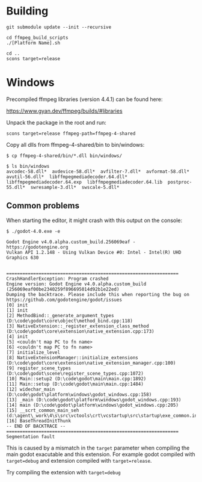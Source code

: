 # Building

```
git submodule update --init --recursive

cd ffmpeg_build_scripts
./[Platform Name].sh

cd ..
scons target=release
```
# Windows

Precompiled ffmpeg libraries (version 4.4.1) can be found here:

https://www.gyan.dev/ffmpeg/builds/#libraries

Unpack the package in the root and run:

```
scons target=release ffmpeg-path=ffmpeg-4-shared
```

Copy all dlls from ffmpeg-4-shared/bin to bin/windows:

```
$ cp ffmpeg-4-shared/bin/*.dll bin/windows/

$ ls bin/windows
avcodec-58.dll*  avdevice-58.dll*  avfilter-7.dll*  avformat-58.dll*  avutil-56.dll*  libffmpegmediadecoder.64.dll*  libffmpegmediadecoder.64.exp  libffmpegmediadecoder.64.lib  postproc-55.dll*  swresample-3.dll*  swscale-5.dll*
```

## Common problems

When starting the editor, it might crash with this output on the console:

```
$ ./godot-4.0.exe -e

Godot Engine v4.0.alpha.custom_build.256069eaf - https://godotengine.org
Vulkan API 1.2.148 - Using Vulkan Device #0: Intel - Intel(R) UHD Graphics 630


================================================================
CrashHandlerException: Program crashed
Engine version: Godot Engine v4.0.alpha.custom_build (256069eaf00be2340259f896695014d92b1e22ed)
Dumping the backtrace. Please include this when reporting the bug on https://github.com/godotengine/godot/issues
[0] init
[1] init
[2] MethodBind::_generate_argument_types (D:\code\godot\core\object\method_bind.cpp:118)
[3] NativeExtension::_register_extension_class_method (D:\code\godot\core\extension\native_extension.cpp:173)
[4] init
[5] <couldn't map PC to fn name>
[6] <couldn't map PC to fn name>
[7] initialize_level
[8] NativeExtensionManager::initialize_extensions (D:\code\godot\core\extension\native_extension_manager.cpp:100)
[9] register_scene_types (D:\code\godot\scene\register_scene_types.cpp:1072)
[10] Main::setup2 (D:\code\godot\main\main.cpp:1892)
[11] Main::setup (D:\code\godot\main\main.cpp:1484)
[12] widechar_main (D:\code\godot\platform\windows\godot_windows.cpp:158)
[13] _main (D:\code\godot\platform\windows\godot_windows.cpp:193)
[14] main (D:\code\godot\platform\windows\godot_windows.cpp:205)
[15] __scrt_common_main_seh (d:\agent\_work\4\s\src\vctools\crt\vcstartup\src\startup\exe_common.inl:288)
[16] BaseThreadInitThunk
-- END OF BACKTRACE --
================================================================
Segmentation fault
```

This is caused by a mismatch in the `target` parameter when compiling the main godot exacutable and this extension. For example godot compiled with `target=debug` and extension compiled with `target=release`.

Try compiling the extension with `target=debug`
